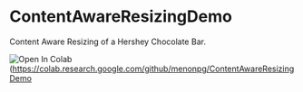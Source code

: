 # ContentAwareResizingDemo
Content Aware Resizing of a Hershey Chocolate Bar.

![Open In Colab](https://colab.research.google.com/assets/colab-badge.svg)(https://colab.research.google.com/github/menonpg/ContentAwareResizingDemo
